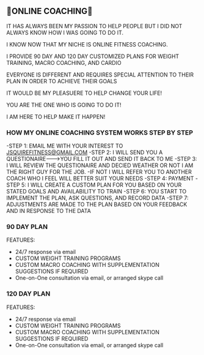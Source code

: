 ## :muscle:ONLINE COACHING:muscle:

IT HAS ALWAYS BEEN MY PASSION TO HELP PEOPLE BUT I DID NOT ALWAYS KNOW HOW I WAS GOING TO DO IT.

I KNOW NOW THAT MY NICHE IS ONLINE FITNESS COACHING.

I PROVIDE 90 DAY AND 120 DAY CUSTOMIZED PLANS FOR WEIGHT TRAINING, MACRO COACHING, AND CARDIO

EVERYONE IS DIFFERENT AND REQUIRES SPECIAL ATTENTION TO THEIR PLAN IN ORDER TO ACHIEVE THEIR GOALS

IT WOULD BE MY PLEASUERE TO HELP CHANGE YOUR LIFE!

YOU ARE THE ONE WHO IS GOING TO DO IT!

I AM HERE TO HELP MAKE IT HAPPEN!

### HOW MY ONLINE COACHING SYSTEM WORKS STEP BY STEP 

-STEP 1: EMAIL ME WITH YOUR INTEREST TO JSQUIREFITNESS@GMAIL.COM
-STEP 2: I WILL SEND YOU A QUESTIONAIRE--->YOU FILL IT OUT AND SEND IT BACK TO ME
-STEP 3: I WILL REVIEW THE QUESTIONAIRE AND DECIED WEATHER OR NOT I AM THE RIGHT GUY FOR THE JOB.
-IF NOT I WILL REFER YOU TO ANOTHER COACH WHO I FEEL WILL BETTER SUIT YOUR NEEDS
-STEP 4: PAYMENT
-STEP 5: I WILL CREATE A CUSTOM PLAN FOR YOU BASED ON YOUR STATED GOALS AND AVAILABILITY TO TRAIN
-STEP 6: YOU START TO IMPLEMENT THE PLAN, ASK QUESTIONS, AND RECORD DATA
-STEP 7: ADJUSTMENTS ARE MADE TO THE PLAN BASED ON YOUR FEEDBACK AND IN RESPONSE TO THE DATA

### 90 DAY PLAN
FEATURES:
- 24/7 response via email
- CUSTOM WEIGHT TRAINING PROGRAMS
- CUSTOM MACRO COACHING WITH SUPPLEMENTATION SUGGESTIONS IF REQUIRED
- One-on-One consultation via email, or arranged skype call


### 120 DAY PLAN
FEATURES:
- 24/7 response via email
- CUSTOM WEIGHT TRAINING PROGRAMS
- CUSTOM MACRO COACHING WITH SUPPLEMENTATION SUGGESTIONS IF REQUIRED
- One-on-One consultation via email, or arranged skype call



